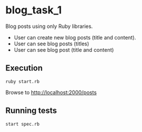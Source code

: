 blog_task_1
===========

Blog posts using only Ruby libraries.

* User can create new blog posts (title and content).
* User can see blog posts (titles)
* User can see blog post (title and content)

Execution
----------

    ruby start.rb

Browse to [http://localhost:2000/posts](http://localhost:2000/posts)

Running tests
-------------

    start spec.rb
